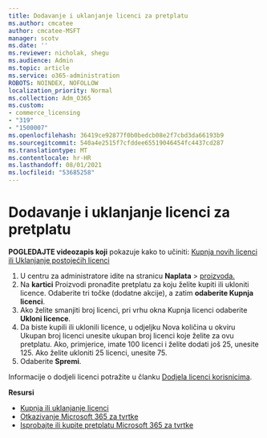 ```yaml
---
title: Dodavanje i uklanjanje licenci za pretplatu
ms.author: cmcatee
author: cmcatee-MSFT
manager: scotv
ms.date: ''
ms.reviewer: nicholak, shegu
ms.audience: Admin
ms.topic: article
ms.service: o365-administration
ROBOTS: NOINDEX, NOFOLLOW
localization_priority: Normal
ms.collection: Adm_O365
ms.custom:
- commerce_licensing
- "319"
- "1500007"
ms.openlocfilehash: 36419ce92877f0b0bedcb08e2f7cbd3da66193b9
ms.sourcegitcommit: 540a4e2515f7cfddee65519046454fc4437cd287
ms.translationtype: MT
ms.contentlocale: hr-HR
ms.lasthandoff: 08/01/2021
ms.locfileid: "53685258"
---
```

# <a name="add-or-remove-licenses-for-your-subscription"></a>Dodavanje i uklanjanje licenci za pretplatu

**POGLEDAJTE videozapis koji** pokazuje kako to učiniti: [Kupnja novih licenci](https://go.microsoft.com/fwlink/p/?linkid=2154857) [ili Uklanjanje postojećih licenci](https://go.microsoft.com/fwlink/p/?linkid=2154938)

1. U centru za administratore idite na stranicu **Naplata**  >  [proizvoda.](https://go.microsoft.com/fwlink/p/?linkid=842054)
2. Na **kartici** Proizvodi pronađite pretplatu za koju želite kupiti ili ukloniti licence. Odaberite tri točke (dodatne akcije), a zatim **odaberite Kupnja licenci**.
3. Ako želite smanjiti broj licenci, pri vrhu  okna Kupnja licenci odaberite **Ukloni licence**.
4. Da biste kupili ili  uklonili licence, u odjeljku Nova količina u okviru Ukupan broj licenci unesite ukupan broj licenci koje želite za ovu pretplatu.  Ako, primjerice, imate 100 licenci i želite dodati još 25, unesite 125. Ako želite ukloniti 25 licenci, unesite 75.
5. Odaberite **Spremi**.

Informacije o dodjeli licenci potražite u članku [Dodjela licenci korisnicima](/microsoft-365/admin/manage/assign-licenses-to-users).

**Resursi**
  
- [Kupnja ili uklanjanje licenci](/microsoft-365/commerce/licenses/buy-licenses)
- [Otkazivanje Microsoft 365 za tvrtke](/microsoft-365/commerce/subscriptions/cancel-your-subscription)
- [Isprobajte ili kupite pretplatu Microsoft 365 za tvrtke](/microsoft-365/commerce/try-or-buy-microsoft-365)